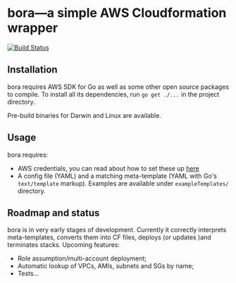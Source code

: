 # bora—a simple AWS Cloudformation wrapper
[![Build Status](https://travis-ci.org/pkazmierczak/bora.svg)](https://travis-ci.org/pkazmierczak/bora)

## Installation
bora requires AWS SDK for Go as well as some other open source packages
to compile. To install all its dependencies, run `go get ./...` in the
project directory. 

Pre-build binaries for Darwin and Linux are available. 

## Usage
bora requires:

- AWS credentials, you can read about how to set these up [here](http://blogs.aws.amazon.com/security/post/Tx3D6U6WSFGOK2H/A-New-and-Standardized-Way-to-Manage-Credentials-in-the-AWS-SDKs)
- A config file (YAML) and a matching meta-template (YAML with Go's
  `text/template` markup). Examples are available under
  `exampleTemplates/` directory. 

## Roadmap and status
bora is in very early stages of development. Currently it correctly
interprets meta-templates, converts them into CF files, deploys (or
updates )and terminates stacks.  Upcoming features:

- Role assumption/multi-account deployment;
- Automatic lookup of VPCs, AMIs, subnets and SGs by name; 
- Tests...
